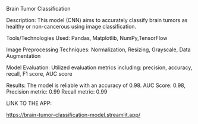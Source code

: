 Brain Tumor Classification

Description:
This model (CNN) aims to accurately classify brain tumors as healthy or non-cancerous using image classification.

Tools/Technologies Used:
Pandas, Matplotlib, NumPy,TensorFlow

Image Preprocessing Techniques:
Normalization, Resizing, Grayscale, Data Augmentation

Model Evaluation:
Utilized evaluation metrics including: precision, accuracy, recall, F1 score, AUC score

Results:
The model is reliable with an accuracy of 0.98. 
AUC Score: 0.98,
Precision metric: 0.99
Recall metric: 0.99


LINK TO THE APP:

https://brain-tumor-classification-model.streamlit.app/

